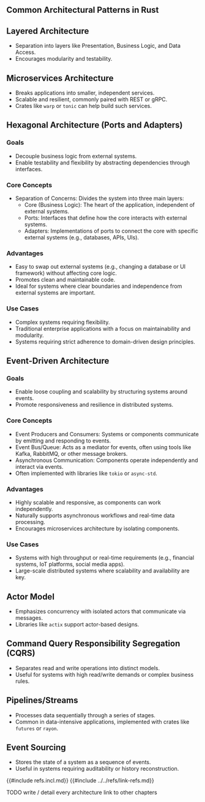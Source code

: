 ## Common Architectural Patterns in Rust

## Layered Architecture

- Separation into layers like Presentation, Business Logic, and Data Access.
- Encourages modularity and testability.

## Microservices Architecture

- Breaks applications into smaller, independent services.
- Scalable and resilient, commonly paired with REST or gRPC.
- Crates like `warp` or `tonic` can help build such services.

## Hexagonal Architecture (Ports and Adapters)

### Goals

- Decouple business logic from external systems.
- Enable testability and flexibility by abstracting dependencies through interfaces.

### Core Concepts

- Separation of Concerns: Divides the system into three main layers:
  - Core (Business Logic): The heart of the application, independent of external systems.
  - Ports: Interfaces that define how the core interacts with external systems.
  - Adapters: Implementations of ports to connect the core with specific external systems (e.g., databases, APIs, UIs).

### Advantages

- Easy to swap out external systems (e.g., changing a database or UI framework) without affecting core logic.
- Promotes clean and maintainable code.
- Ideal for systems where clear boundaries and independence from external systems are important.

### Use Cases

- Complex systems requiring flexibility.
- Traditional enterprise applications with a focus on maintainability and modularity.
- Systems requiring strict adherence to domain-driven design principles.

## Event-Driven Architecture

### Goals

- Enable loose coupling and scalability by structuring systems around events.
- Promote responsiveness and resilience in distributed systems.

### Core Concepts

- Event Producers and Consumers: Systems or components communicate by emitting and responding to events.
- Event Bus/Queue: Acts as a mediator for events, often using tools like Kafka, RabbitMQ, or other message brokers.
- Asynchronous Communication: Components operate independently and interact via events.
- Often implemented with libraries like `tokio` or `async-std`.

### Advantages

- Highly scalable and responsive, as components can work independently.
- Naturally supports asynchronous workflows and real-time data processing.
- Encourages microservices architecture by isolating components.

### Use Cases

- Systems with high throughput or real-time requirements (e.g., financial systems, IoT platforms, social media apps).
- Large-scale distributed systems where scalability and availability are key.

## Actor Model

- Emphasizes concurrency with isolated actors that communicate via messages.
- Libraries like `actix` support actor-based designs.

## Command Query Responsibility Segregation (CQRS)

- Separates read and write operations into distinct models.
- Useful for systems with high read/write demands or complex business rules.

## Pipelines/Streams

- Processes data sequentially through a series of stages.
- Common in data-intensive applications, implemented with crates like `futures` or `rayon`.

## Event Sourcing

- Stores the state of a system as a sequence of events.
- Useful in systems requiring auditability or history reconstruction.

{{#include refs.incl.md}}
{{#include ../../refs/link-refs.md}}

<div class="hidden">
TODO write / detail every architecture
link to other chapters
</div>
